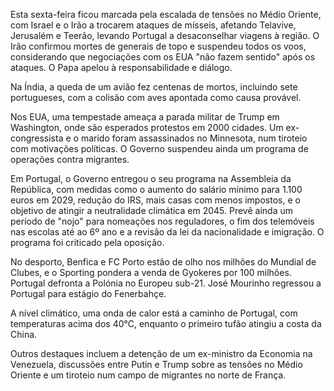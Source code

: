 Esta sexta-feira ficou marcada pela escalada de tensões no Médio Oriente, com Israel e o Irão a trocarem ataques de mísseis, afetando Telavive, Jerusalém e Teerão, levando Portugal a desaconselhar viagens à região. O Irão confirmou mortes de generais de topo e suspendeu todos os voos, considerando que negociações com os EUA "não fazem sentido" após os ataques. O Papa apelou à responsabilidade e diálogo.

Na Índia, a queda de um avião fez centenas de mortos, incluindo sete portugueses, com a colisão com aves apontada como causa provável.

Nos EUA, uma tempestade ameaça a parada militar de Trump em Washington, onde são esperados protestos em 2000 cidades. Um ex-congressista e o marido foram assassinados no Minnesota, num tiroteio com motivações políticas. O Governo suspendeu ainda um programa de operações contra migrantes.

Em Portugal, o Governo entregou o seu programa na Assembleia da República, com medidas como o aumento do salário mínimo para 1.100 euros em 2029, redução do IRS, mais casas com menos impostos, e o objetivo de atingir a neutralidade climática em 2045. Prevê ainda um período de "nojo" para nomeações nos reguladores, o fim dos telemóveis nas escolas até ao 6º ano e a revisão da lei da nacionalidade e imigração. O programa foi criticado pela oposição.

No desporto, Benfica e FC Porto estão de olho nos milhões do Mundial de Clubes, e o Sporting pondera a venda de Gyokeres por 100 milhões. Portugal defronta a Polónia no Europeu sub-21. José Mourinho regressou a Portugal para estágio do Fenerbahçe.

A nível climático, uma onda de calor está a caminho de Portugal, com temperaturas acima dos 40°C, enquanto o primeiro tufão atingiu a costa da China.

Outros destaques incluem a detenção de um ex-ministro da Economia na Venezuela, discussões entre Putin e Trump sobre as tensões no Médio Oriente e um tiroteio num campo de migrantes no norte de França.